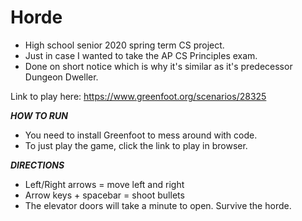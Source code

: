 # Horde
- High school senior 2020 spring term CS project.
- Just in case I wanted to take the AP CS Principles exam.
- Done on short notice which is why it's similar as it's predecessor Dungeon Dweller.

Link to play here: https://www.greenfoot.org/scenarios/28325


___HOW TO RUN___
- You need to install Greenfoot to mess around with code.
- To just play the game, click the link to play in browser.


___DIRECTIONS___
- Left/Right arrows = move left and right
- Arrow keys + spacebar = shoot bullets
- The elevator doors will take a minute to open. Survive the horde.
